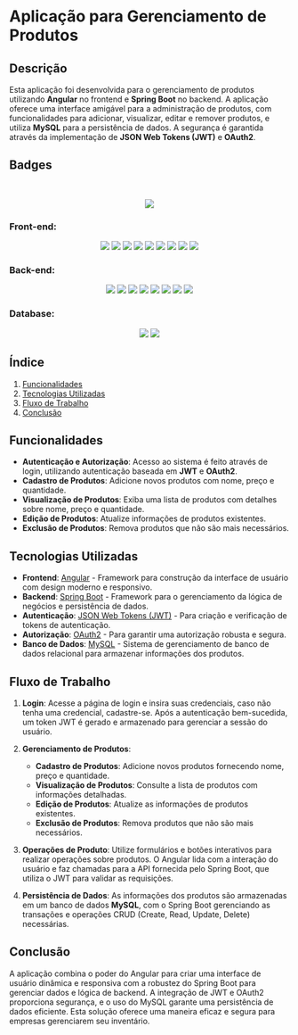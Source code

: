 # Aplicação para Gerenciamento de Produtos

## Descrição

Esta aplicação foi desenvolvida para o gerenciamento de produtos utilizando **Angular** no frontend e **Spring Boot** no backend. A aplicação oferece uma interface amigável para a administração de produtos, com funcionalidades para adicionar, visualizar, editar e remover produtos, e utiliza **MySQL** para a persistência de dados. A segurança é garantida através da implementação de **JSON Web Tokens (JWT)** e **OAuth2**.

## Badges
</br>
<p align="center">
  <img loading="lazy" src="http://img.shields.io/static/v1?label=STATUS&message=FINALIZADO&color=GREEN&style=for-the-badge"/>
</p>

<h3>Front-end: </h3>
<p align="center">
  <img loading="lazy" src="https://img.shields.io/badge/Angular-9.1.1-green"/>
  <img loading="lazy" src="https://img.shields.io/badge/Angular_JWT-4.0.0-green"/>
  <img loading="lazy" src="https://img.shields.io/badge/Angular_CLI-13.3.11-green"/>
  <img loading="lazy" src="https://img.shields.io/badge/Jquery-3.7.1-green"/>
  <img loading="lazy" src="https://img.shields.io/badge/Bootstrap-4.3.1-green"/>
  <img loading="lazy" src="https://img.shields.io/badge/Node-12.11.1-green"/>
  <img loading="lazy" src="https://img.shields.io/badge/Font_Awesome-5.11.2-green"/>
  <img loading="lazy" src="https://img.shields.io/badge/CSS-3-green"/>
  <img loading="lazy" src="https://img.shields.io/badge/HTML-5-green"/>
</p>

<h3>Back-end: </h3>
<p align="center">
  <img loading="lazy" src="https://img.shields.io/badge/Java-11-blue"/>
  <img loading="lazy" src="https://img.shields.io/badge/Maven-4.0.0-blue"/>
  <img loading="lazy" src="https://img.shields.io/badge/Spring_Boot-2.3.4_RELEASE-blue"/>
  <img loading="lazy" src="https://img.shields.io/badge/Lombok-Not_Especified-909194"/>
  <img loading="lazy" src="https://img.shields.io/badge/JPA-Not_Especified-909194"/>
  <img loading="lazy" src="https://img.shields.io/badge/Oauth2-Not_Especified-909194"/>
  <img loading="lazy" src="https://img.shields.io/badge/Crypto-Not_Especified-909194"/>
  <img loading="lazy" src="https://img.shields.io/badge/Validation_api-Not_Especified-909194"/>
</p>

<h3>Database: </h3>
<p align="center">
  <img loading="lazy" src="https://img.shields.io/badge/MySQL-Not_Especified-909194"/>  
  <img loading="lazy" src="https://img.shields.io/badge/H2-Not_Especified-909194"/>
</p>

## Índice

1. [Funcionalidades](#funcionalidades)
2. [Tecnologias Utilizadas](#tecnologias-utilizadas)
3. [Fluxo de Trabalho](#fluxo-de-trabalho)
4. [Conclusão](#conclusão)

## Funcionalidades

- **Autenticação e Autorização**: Acesso ao sistema é feito através de login, utilizando autenticação baseada em **JWT** e **OAuth2**.
- **Cadastro de Produtos**: Adicione novos produtos com nome, preço e quantidade.
- **Visualização de Produtos**: Exiba uma lista de produtos com detalhes sobre nome, preço e quantidade.
- **Edição de Produtos**: Atualize informações de produtos existentes.
- **Exclusão de Produtos**: Remova produtos que não são mais necessários.

## Tecnologias Utilizadas

- **Frontend**: [Angular](https://angular.io/) - Framework para construção da interface de usuário com design moderno e responsivo.
- **Backend**: [Spring Boot](https://spring.io/projects/spring-boot) - Framework para o gerenciamento da lógica de negócios e persistência de dados.
- **Autenticação**: [JSON Web Tokens (JWT)](https://jwt.io/) - Para criação e verificação de tokens de autenticação.
- **Autorização**: [OAuth2](https://oauth.net/2/) - Para garantir uma autorização robusta e segura.
- **Banco de Dados**: [MySQL](https://www.mysql.com/) - Sistema de gerenciamento de banco de dados relacional para armazenar informações dos produtos.

## Fluxo de Trabalho

1. **Login**: Acesse a página de login e insira suas credenciais, caso não tenha uma credencial, cadastre-se. Após a autenticação bem-sucedida, um token JWT é gerado e armazenado para gerenciar a sessão do usuário.
   
2. **Gerenciamento de Produtos**:
   - **Cadastro de Produtos**: Adicione novos produtos fornecendo nome, preço e quantidade.
   - **Visualização de Produtos**: Consulte a lista de produtos com informações detalhadas.
   - **Edição de Produtos**: Atualize as informações de produtos existentes.
   - **Exclusão de Produtos**: Remova produtos que não são mais necessários.

3. **Operações de Produto**: Utilize formulários e botões interativos para realizar operações sobre produtos. O Angular lida com a interação do usuário e faz chamadas para a API fornecida pelo Spring Boot, que utiliza o JWT para validar as requisições.

4. **Persistência de Dados**: As informações dos produtos são armazenadas em um banco de dados **MySQL**, com o Spring Boot gerenciando as transações e operações CRUD (Create, Read, Update, Delete) necessárias.

## Conclusão

A aplicação combina o poder do Angular para criar uma interface de usuário dinâmica e responsiva com a robustez do Spring Boot para gerenciar dados e lógica de backend. A integração de JWT e OAuth2 proporciona segurança, e o uso do MySQL garante uma persistência de dados eficiente. Esta solução oferece uma maneira eficaz e segura para empresas gerenciarem seu inventário.

